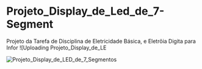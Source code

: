 # Projeto_Display_de_Led_de_7-Segment
Projeto da Tarefa de Disciplina de Eletricidade Básica, e Eletrôia Digita para Infor
![Uploading Projeto_Display_de_LE

![Projeto_Display_de_LED_de_7_Segmentos](https://github.com/user-attachments/assets/9eec8055-4d3a-4ee0-8d12-18627fa1eed5)
